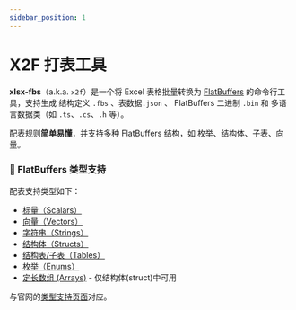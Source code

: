 ```yaml
---
sidebar_position: 1
---
```


# X2F 打表工具

**xlsx-fbs**（a.k.a. `x2f`）是一个将 Excel 表格批量转换为 [FlatBuffers](https://flatbuffers.dev/) 的命令行工具，支持生成 结构定义 `.fbs` 、表数据`.json` 、 FlatBuffers 二进制 `.bin` 和 多语言数据类（如 `.ts`、`.cs`、`.h` 等）。

配表规则**简单易懂**，并支持多种 FlatBuffers 结构，如 枚举、结构体、子表、向量。

### 🧬 FlatBuffers 类型支持

配表支持类型如下：

- [标量（Scalars）](./tutorial/field_types.md#标量-scalars)
- [向量（Vectors）](./tutorial/field_types.md#向量-vectors)
- [字符串（Strings）](./tutorial/field_types.md#字符串-strings)
- [结构体（Structs）](./tutorial/field_types.md#结构体-structs)
- [结构表/子表（Tables）](./tutorial/field_types.md#结构表子表-tables)
- [枚举（Enums）](./tutorial/field_types.md#枚举-enums)
- [定长数组 (Arrays)](./tutorial/field_types.md#结构体-structs) - 仅结构体(struct)中可用

与官网的[类型支持页面](https://flatbuffers.dev/schema/)对应。